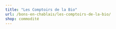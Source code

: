 ```yaml
---
title: "Les Comptoirs de la Bio"
url: /bons-en-chablais/les-comptoirs-de-la-bio/
shop: commodité
---
```

